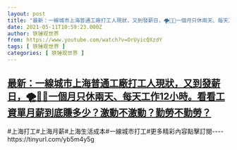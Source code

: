 ```yaml
---
layout: post
title: "最新：一線城市上海普通工廠打工人現狀，又到發薪日，🌪🙈🤑一個月只休兩天、每天工作12小時。看看工資單月薪到底賺多少？激動不激動？勤勞不勤勞？"
date: 2021-05-11T10:59:23.000Z
author: 铁锤观世界
from: https://www.youtube.com/watch?v=OrUyicQXzdY
tags: [ 铁锤观世界 ]
categories: [ 铁锤观世界 ]
---
```

<!--1620730763000-->
[最新：一線城市上海普通工廠打工人現狀，又到發薪日，🌪🙈🤑一個月只休兩天、每天工作12小時。看看工資單月薪到底賺多少？激動不激動？勤勞不勤勞？](https://www.youtube.com/watch?v=OrUyicQXzdY)
------

<div>
#上海打工#上海月薪#上海生活成本#一線城市打工#更多精彩內容點擊訂閱----https://tinyurl.com/yb5m4y5g
</div>
